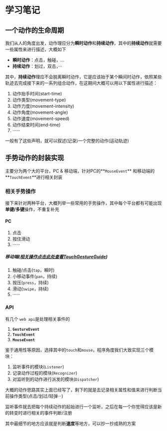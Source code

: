# 学习笔记

## 一个动作的生命周期

我们从人的角度出发，动作理应分为**瞬时动作**和**持续动作**，其中的**持续动作**就需要一些属性来进行描述，大概如下

- **瞬时动作**：点击，触碰，...
- **持续动作**：划过，双击，···

其中，**持续动作**理应不会脱离瞬时动作，它是应该始于某个瞬间时动作，依照某些轨迹去完成接下来的一系列组合动作，在这期间大概可以用以下属性进行描述：

1. 动作抬手时间(start-time)
2. 动作类型(movement-type)
3. 动作力度(movement-intensity)
4. 动作角度(movement-angle)
5. 动作速度(movement-speed)
6. 动作结束时间(end-time)
7. ······

一般有了这些声明，就可以叙述(记录)一个完整的动作(运动轨迹)



## 手势动作的封装实现

主要分为两个大的平台，PC & 移动端，针对PC的**`MouseEvent`** 和移动端的**`TouchEvent`**进行相关封装

### 相关手势操作

接下来针对两种平台，大概列举一些常用的手势操作，其中每个平台都有可能出现**单键/多键**操作，不重复补充

#### PC

1. 点击
2. 按住滑动
3. ······

##### 移动端([相关操作点击此处查看TouchGestureGuide](https://github.com/blancokitsune/Frontend-03-Template/tree/master/week15/TouchGestureGuide.pdf))

1. 触碰/点击(`tap`，瞬时)
2. 小移动事件(`pan`，持续)
3. 按压(`press`，持续)
4. 滑动(`swipe`，持续)
5. ······

### API

有几个 `web api`是处理相关事件的

1. **`GestureEvent`**
2. **`TouchEvent`**
3. **`MouseEvent`**

鉴于通用性等原因，选择其中的`touch`和`mouse`，程序角度我们大致实现三个模块：

1. 监听事件的模块(`Listener`)
2. 记录动作过程的模块(`Recognizer`)
3. 对监听到的动作进行派发的模块(`Dispatcher`)

大概的动作思路其实上面已经写了，剩下的就是去记录相关属性和值来进行判断当前操作类型(点击/划过/轻弹···)

监听事件就去把每个持续动作的起始进行一个监听，之后在每一个你觉得应该是新的转变时进行相关的事件判断/注册

其中最细节的地方应该就是判断**速度**等地方，可以抄一抄成熟的方案